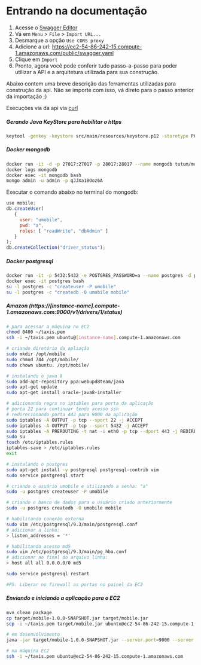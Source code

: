 # Entrando na documentação

1. Acesse o [Swagger Editor](http://editor.swagger.io/)
1. Vá em `Menu` > `File` > `Import URL...`
1. Desmarque a opção `Use CORS proxy`
1. Adicione a url:
  https://ec2-54-86-242-15.compute-1.amazonaws.com/public/swagger.yaml
1. Clique em `Import`
1. Pronto, agora você pode conferir tudo passo-a-passo para poder utilizar a API e a arquitetura utilizada para sua construção.


Abaixo contem uma breve descrição das ferramentas utilizadas para construção da api. Não se importe com isso, vá direto para o passo anterior da importação ;)

Execuções via da api via [curl](curl.md)

##### Gerando Java KeyStore para habilitar o https

```sh
keytool -genkey -keystore src/main/resources/keystore.p12 -storetype PKCS12 -keyalg RSA -keysize 2048 -validity 3650 -storepass changeit -keypass changeit -alias jetty -dname "CN=com.github.netoht, OU=netoht, O=netoht, L=Sao Paulo , ST=SP, C=BR"
```

##### Docker mongodb

```sh
docker run -it -d -p 27017:27017 -p 28017:28017 --name mongodb tutum/mongodb
docker logs mongodb
docker exec -it mongodb bash
mongo admin -u admin -p qJJXa1BOoz6A
```

Executar o comando abaixo no terminal do mongodb:

```js
use mobile;
db.createUser(
   {
     user: "umobile",
     pwd: "a",
     roles: [ "readWrite", "dbAdmin" ]
   }
);
db.createCollection("driver_status");
```

##### Docker postgresql

```sh
docker run -it -p 5432:5432 -e POSTGRES_PASSWORD=a --name postgres -d postgres
docker exec -it postgres bash
su -l postgres -c "createuser -P umobile"
su -l postgres -c "createdb -O umobile mobile"
```

##### Amazon (https://[instance-name].compute-1.amazonaws.com:9000/v1/drivers/1/status)

```sh
# para acessar a máquina no EC2
chmod 0400 ~/taxis.pem
ssh -i ~/taxis.pem ubuntu@[instance-name].compute-1.amazonaws.com

# criando diretório da apliação
sudo mkdir /opt/mobile
sudo chmod 744 /opt/mobile/
sudo chown ubuntu. /opt/mobile/

# instalando o java 8
sudo add-apt-repository ppa:webupd8team/java
sudo apt-get update
sudo apt-get install oracle-java8-installer

# adicionando regra no iptables para porta da aplicação
# porta 22 para continuar tendo acesso ssh
# redirecionando porta 443 para 9000 da aplicação
sudo iptables -A OUTPUT -p tcp --sport 22 -j ACCEPT
sudo iptables -A OUTPUT -p tcp --sport 5432 -j ACCEPT
sudo iptables -A PREROUTING -t nat -i eth0 -p tcp --dport 443 -j REDIRECT --to-port 9000
sudo su
touch /etc/iptables.rules
iptables-save > /etc/iptables.rules
exit

# instalando o postgres
sudo apt-get install -y postgresql postgresql-contrib vim
sudo service postgresql start

# criando o usuário umobile e utilizando a senha: "a"
sudo -u postgres createuser -P umobile

# criando o banco de dados para o usuário criado anteriormente
sudo -u postgres createdb -O umobile mobile

# habilitando conexão externa
sudo vim /etc/postgresql/9.3/main/postgresql.conf
# adicionar a linha:
> listen_addresses = '*'

# habilitando acesso md5
sudo vim /etc/postgresql/9.3/main/pg_hba.conf
# adicionar ao final do arquivo linha:
> host all all 0.0.0.0/0 md5

sudo service postgresql restart

#PS: Liberar no firewall as portas no painel da EC2
```

##### Enviando e iniciando a aplicação para o EC2

```sh
mvn clean package
cp target/mobile-1.0.0-SNAPSHOT.jar target/mobile.jar
scp -i ~/taxis.pem target/mobile.jar ubuntu@ec2-54-86-242-15.compute-1.amazonaws.com:/opt/mobile/

# em desenvolvimento
java -jar target/mobile-1.0.0-SNAPSHOT.jar --server.port=9000 --server.admin.port=9001 --mongodb.host=192.168.99.100 --mongodb.port=27017 --mongodb.database=mobile --mongodb.user=umobile --mongodb.pass=a --postgres.host=192.168.99.100 --postgres.port=5432 --postgres.database=mobile --postgres.user=umobile --postgres.pass=a --redis.host=192.168.99.100 --redis.port=6379 --email.notify.to=netoht@gmail.com --db.init=true

# na máquina EC2
ssh -i ~/taxis.pem ubuntu@ec2-54-86-242-15.compute-1.amazonaws.com
```
